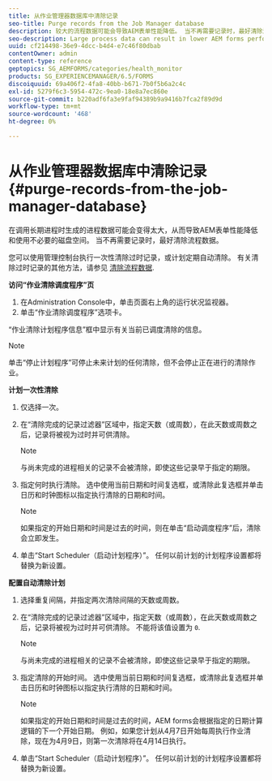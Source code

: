 ```yaml
---
title: 从作业管理器数据库中清除记录
seo-title: Purge records from the Job Manager database
description: 较大的流程数据可能会导致AEM表单性能降低。 当不再需要记录时，最好清除流程数据。
seo-description: Large process data can result in lower AEM forms performance. It is good practice to purge process data when records are no longer necessary.
uuid: cf214498-36e9-4dcc-b4d4-e7c46f80dbab
contentOwner: admin
content-type: reference
geptopics: SG_AEMFORMS/categories/health_monitor
products: SG_EXPERIENCEMANAGER/6.5/FORMS
discoiquuid: 69a406f2-4fa8-40bb-b671-7b0f5b6a2c4c
exl-id: 5279f6c3-5954-472c-9ea0-18e8a7ec860e
source-git-commit: b220adf6fa3e9faf94389b9a9416b7fca2f89d9d
workflow-type: tm+mt
source-wordcount: '468'
ht-degree: 0%

---
```


# 从作业管理器数据库中清除记录 {#purge-records-from-the-job-manager-database}

在调用长期进程时生成的进程数据可能会变得太大，从而导致AEM表单性能降低和使用不必要的磁盘空间。 当不再需要记录时，最好清除流程数据。

您可以使用管理控制台执行一次性清除过时记录，或计划定期自动清除。 有关清除过时记录的其他方法，请参见 [清除流程数据](/help/forms/using/admin-help/purging-process-data.md#purging-process-data).

**访问“作业清除调度程序”页**

1. 在Administration Console中，单击页面右上角的运行状况监视器。
1. 单击“作业清除调度程序”选项卡。

“作业清除计划程序信息”框中显示有关当前已调度清除的信息。

>[!NOTE]
>
>单击“停止计划程序”可停止未来计划的任何清除，但不会停止正在进行的清除作业。

**计划一次性清除**

1. 仅选择一次。
1. 在“清除完成的记录过滤器”区域中，指定天数（或周数），在此天数或周数之后，记录将被视为过时并可供清除。

   >[!NOTE]
   >
   >与尚未完成的进程相关的记录不会被清除，即使这些记录早于指定的期限。

1. 指定何时执行清除。 选中使用当前日期和时间复选框，或清除此复选框并单击日历和时钟图标以指定执行清除的日期和时间。

   >[!NOTE]
   >
   >如果指定的开始日期和时间是过去的时间，则在单击“启动调度程序”后，清除会立即发生。

1. 单击“Start Scheduler（启动计划程序）”。 任何以前计划的计划程序设置都将替换为新设置。

**配置自动清除计划**

1. 选择重复间隔，并指定两次清除间隔的天数或周数。
1. 在“清除完成的记录过滤器”区域中，指定天数（或周数），在此天数或周数之后，记录将被视为过时并可供清除。 不能将该值设置为 `0`.

   >[!NOTE]
   >
   >与尚未完成的进程相关的记录不会被清除，即使这些记录早于指定的期限。

1. 指定清除的开始时间。 选中使用当前日期和时间复选框，或清除此复选框并单击日历和时钟图标以指定执行清除的日期和时间。

   >[!NOTE]
   >
   >如果指定的开始日期和时间是过去的时间，AEM forms会根据指定的日期计算逻辑的下一个开始日期。 例如，如果您计划从4月7日开始每周执行作业清除，现在为4月9日，则第一次清除将在4月14日执行。

1. 单击“Start Scheduler（启动计划程序）”。 任何以前计划的计划程序设置都将替换为新设置。
